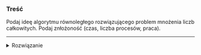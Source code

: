 ### Treść
Podaj ideę algorytmu równoległego rozwiązującego problem mnożenia liczb całkowitych. Podaj znłożoność (czas, liczba procesów, praca).

------
<details><summary>Rozwiązanie</summary>
<p>

